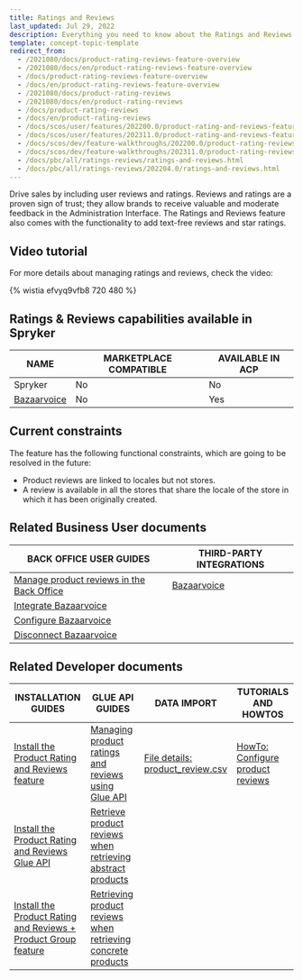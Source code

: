 ```yaml
---
title: Ratings and Reviews
last_updated: Jul 29, 2022
description: Everything you need to know about the Ratings and Reviews feature within Spryker Cloud Commerce OS.
template: concept-topic-template
redirect_from:
  - /2021080/docs/product-rating-reviews-feature-overview
  - /2021080/docs/en/product-rating-reviews-feature-overview
  - /docs/product-rating-reviews-feature-overview
  - /docs/en/product-rating-reviews-feature-overview
  - /2021080/docs/product-rating-reviews
  - /2021080/docs/en/product-rating-reviews
  - /docs/product-rating-reviews
  - /docs/en/product-rating-reviews
  - /docs/scos/user/features/202200.0/product-rating-and-reviews-feature-overview.html
  - /docs/scos/user/features/202311.0/product-rating-and-reviews-feature-overview.html
  - /docs/scos/dev/feature-walkthroughs/202200.0/product-rating-reviews-feature-walkthrough.html
  - /docs/scos/dev/feature-walkthroughs/202311.0/product-rating-reviews-feature-walkthrough.html
  - /docs/pbc/all/ratings-reviews/ratings-and-reviews.html
  - /docs/pbc/all/ratings-reviews/202204.0/ratings-and-reviews.html
---
```


Drive sales by including user reviews and ratings. Reviews and ratings are a proven sign of trust; they allow brands to receive valuable and moderate feedback in the Administration Interface. The Ratings and Reviews feature also comes with the functionality to add text-free reviews and star ratings.

## Video tutorial

For more details about managing ratings and reviews, check the video:

{% wistia efvyq9vfb8 720 480 %}

## Ratings & Reviews capabilities available in Spryker

| NAME | MARKETPLACE COMPATIBLE | AVAILABLE IN ACP |
| --- | --- | --- |
| Spryker | No | No |
| [Bazaarvoice](/docs/pbc/all/ratings-reviews/{{site.version}}/third-party-integrations/bazaarvoice.html) | No | Yes |

## Current constraints

The feature has the following functional constraints, which are going to be resolved in the future:
- Product reviews are linked to locales but not stores.
- A review is available in all the stores that share the locale of the store in which it has been originally created.


## Related Business User documents

| BACK OFFICE USER GUIDES | THIRD-PARTY INTEGRATIONS |
| - | - |
| [Manage product reviews in the Back Office](/docs/pbc/all/ratings-reviews/{{page.version}}/manage-product-reviews-in-the-back-office.html) | [Bazaarvoice](/docs/pbc/all/ratings-reviews/{{site.version}}/third-party-integrations/bazaarvoice.html)|
| [Integrate Bazaarvoice](/docs/pbc/all/ratings-reviews/{{site.version}}/third-party-integrations/integrate-bazaarvoice.html) | |
| [Configure Bazaarvoice](/docs/pbc/all/ratings-reviews/{{site.version}}/third-party-integrations/configure-bazaarvoice.html) | |
| [Disconnect Bazaarvoice](/docs/pbc/all/ratings-reviews/{{site.version}}/third-party-integrations/disconnect-bazaarvoice.html) | |


## Related Developer documents

| INSTALLATION GUIDES | GLUE API GUIDES  | DATA IMPORT | TUTORIALS AND HOWTOS |
|---------|---------|---------| - |
| [Install the Product Rating and Reviews feature](/docs/pbc/all/ratings-reviews/{{site.version}}/install-and-upgrade/install-the-product-rating-and-reviews-feature.html) | [Managing product ratings and reviews using Glue API](/docs/pbc/all/ratings-reviews/{{site.version}}/manage-using-glue-api/glue-api-manage-product-reviews.html)  | [File details: product_review.csv](/docs/pbc/all/ratings-reviews/{{site.version}}/import-and-export-data/import-file-details-product-review.csv.html)  | [HowTo: Configure product reviews](/docs/pbc/all/ratings-reviews/{{site.version}}/tutorials-and-howtos/howto-configure-product-reviews.html) |
| [Install the Product Rating and Reviews Glue API](/docs/pbc/all/ratings-reviews/{{site.version}}/install-and-upgrade/install-the-product-rating-and-reviews-glue-api.html)   | [Retrieve product reviews when retrieving abstract products](/docs/pbc/all/ratings-reviews/{{site.version}}/manage-using-glue-api/glue-api-retrieve-product-reviews-when-retrieving-abstract-products.html)  |  | |
| [Install the Product Rating and Reviews + Product Group feature](/docs/pbc/all/ratings-reviews/{{site.version}}/install-and-upgrade/install-the-product-rating-and-reviews-product-group-feature.html) | [Retrieving product reviews when retrieving concrete products](/docs/pbc/all/ratings-reviews/{{site.version}}/manage-using-glue-api/glue-api-retrieve-product-reviews-when-retrieving-concrete-products.html) | | |
